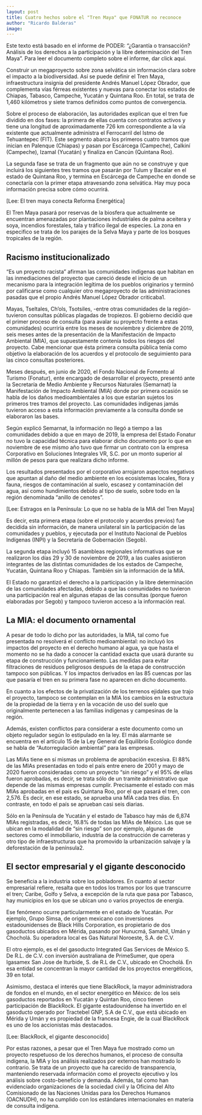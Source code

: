 ```yaml
---
layout: post
title: Cuatro hechos sobre el "Tren Maya" que FONATUR no reconoce
author: "Ricardo Balderas"
image: 
---
```

Este texto está basado en el informe de PODER: “¿Garantía o transacción? Análisis de los derechos a la participación y la libre determinación del Tren Maya”. Para leer el documento completo sobre el informe, dar click aquí.

Construir un megaproyecto sobre zona selvática sin información clara sobre el impacto a la biodiversidad. Así se puede definir el Tren Maya, infraestructura insignia del presidente Andrés Manuel López Obrador, que complementa vías férreas existentes y nuevas para conectar los estados de Chiapas, Tabasco, Campeche, Yucatán y Quintana Roo. En total, se trata de 1,460 kilómetros y siete tramos definidos como puntos de convergencia.

Sobre el proceso de elaboración, las autoridades explican que el tren fue dividido en dos fases: la primera de ellas cuenta con contratos activos y tiene una longitud de aproximadamente 726 km correspondiente a la vía existente que actualmente administra el Ferrocarril del Istmo de Tehuantepec (FIT). Este segmento abarca los primeros cuatro tramos que inician en Palenque (Chiapas) y pasan por Escárcega (Campeche), Calkiní (Campeche), Izamal (Yucatán) y finaliza en Cancún (Quintana Roo). 

La segunda fase se trata de un fragmento que aún no se construye y que incluirá los siguientes tres tramos que pasarán por Tulum y Bacalar en el estado de Quintana Roo, y termina en Escárcega de Campeche en donde se conectaría con la primer etapa atravesando zona selvática. Hay muy poca información precisa sobre cómo ocurrirá.

[Lee: El tren maya conecta Reforma Energética]

El Tren Maya pasará por reservas de la biosfera que actualmente se encuentran amenazadas por plantaciones industriales de palma aceitera y soya, incendios forestales, tala y tráfico ilegal de especies. La zona en especifico se trata de los parajes de la Selva Maya y parte de los bosques tropicales de la región.

## Racismo institucionalizado

“Es un proyecto racista” afirman las comunidades indígenas que habitan en las inmediaciones del proyecto que careció desde el inicio de un mecanismo para la integración legítima de los pueblos originarios y terminó por calificarse como cualquier otro megaproyecto de las administraciones pasadas que el propio Andrés Manuel López Obrador criticaba1.

Mayas, Tseltales, Ch’ols, Tsotsiles, -entre otras comunidades de la región- tuvieron consultas públicas plagadas de tropiezos. El gobierno decidió que el primer proceso de consulta (para avalar su proyecto frente a estas comunidades) ocurriría entre los meses de noviembre y diciembre de 2019, seis meses antes de la presentación de la Manifestación de Impacto Ambiental (MIA), que supuestamente contenía todos los riesgos del proyecto. Cabe mencionar que ésta primera consulta pública tenía como objetivo la elaboración de los acuerdos y el protocolo de seguimiento para las cinco consultas posteriores.

Meses después, en junio de 2020, el Fondo Nacional de Fomento al Turismo (Fonatur), ente encargado de desarrollar el proyecto, presentó ante la Secretaría de Medio Ambiente y Recursos Naturales (Semarnat) la Manifestación de Impacto Ambiental (MIA) donde por primera ocasión se habla de los daños medioambientales a los que estarían sujetos los primeros tres tramos del proyecto. Las comunidades indígenas jamás tuvieron acceso a esta información previamente a la consulta donde se elaboraron las bases.

Según explicó Semarnat, la información no llegó a tiempo a las comunidades debido a que en mayo de 2019, la empresa del Estado Fonatur no tuvo la capacidad técnica para elaborar dicho documento por lo que en noviembre de ese mismo año tuvo que firmar un contrato con la empresa Corporativo en Soluciones Integrales VR, S.C. por un monto superior al millón de pesos para que realizara dicho informe.

Los resultados presentados por el corporativo arrojaron aspectos negativos que apuntan al daño del medio ambiente en los ecosistemas locales, flora y fauna, riesgos de contaminación al suelo, escasez y contaminación del agua, así como hundimientos debido al tipo de suelo, sobre todo en la región denominada “anillo de cenotes”.

[Lee: Estragos en la Península: Lo que no se habla de la MIA del Tren Maya]

Es decir, esta primera etapa (sobre el protocolo y acuerdos previos) fue decidida sin información, de manera unilateral sin la participación de las comunidades y pueblos, y ejecutada por el Instituto Nacional de Pueblos Indígenas (INPI) y la Secretaría de Gobernación (Segob). 

La segunda etapa incluyó 15 asambleas regionales informativas que se realizaron los días 29 y 30 de noviembre de 2019, a las cuales asistieron integrantes de las distintas comunidades de los estados de Campeche, Yucatán, Quintana Roo y Chiapas. También sin la información de la MIA. 

El Estado no garantizó el derecho a la participación y la libre determinación de las comunidades afectadas, debido a que las comunidades no tuvieron una participación real en algunas etapas de las consultas (porque fueron elaboradas por Segob) y tampoco tuvieron acceso a la información real.

## La MIA: el documento ornamental

A pesar de todo lo dicho por las autoridades, la MIA, tal como fue presentada no resolverá el conflicto medioambiental: no incluyó los impactos del proyecto en el derecho humano al agua, ya que hasta el momento no se ha dado a conocer la cantidad exacta que usará durante su etapa de construcción y funcionamiento. Las medidas para evitar filtraciones de residuos peligrosos después de la etapa de construcción tampoco son públicas. Y los impactos derivados en las 85 cuencas por las que pasaría el tren en su primera fase no aparecen en dicho documento.

En cuanto a los efectos de la privatización de los terrenos ejidales que trajo el proyecto, tampoco se contemplan en la MIA los cambios en la estructura de la propiedad de la tierra y en la vocación de uso del suelo que originalmente pertenecen a las familias indígenas y campesinas de la región.

Además, existen conflictos para considerar a este documento como un objeto regulador según lo estipulado en la ley. El más alarmante se encuentra en el artículo 15 de la Ley General de Equilibrio Ecológico donde se habla de “Autorregulación ambiental” para las empresas. 

Las MIAs tiene en sí mismas un problema de aprobación excesiva. El 88% de las MIAs presentadas en todo el país entre enero de 2001 y mayo de 2020 fueron consideradas como un proyecto “sin riesgo” y el 95% de ellas fueron aprobadas, es decir, se trata sólo de un tramite administrativo que depende de las mismas empresas cumplir. Precisamente el estado con más MIAs aprobadas en el país es Quintana Roo, por el que pasará el tren, con 2,576. Es decir, en ese estado, se aprueba una MÍA cada tres días. En contraste, en todo el país se aprueban casi seis diarias. 

Sólo en la Península de Yucatán y el estado de Tabasco hay más de 6,874 MIAs registradas, es decir, 16.8% de todas las MIAs de México. Las que se ubican en la modalidad de “sin riesgo” son por ejemplo, algunas de sectores como el inmobiliario, industria de la construcción de carreteras y otro tipo de infraestructuras que ha promovido la urbanización salvaje y la deforestación de la península2. 

## El sector empresarial y el gigante desconocido

Se beneficia a la industria sobre los pobladores. En cuanto al sector empresarial refiere, resalta que en todos los tramos por los que transcurre el tren; Caribe, Golfo y Selva, a excepción de la ruta que pasa por Tabasco, hay municipios en los que se ubican uno o varios proyectos de energía.

Ese fenómeno ocurre particularmente en el estado de Yucatán. Por ejemplo, Grupo Simsa, de origen mexicano con inversiones estadounidenses de Black Hills Corporation, es propietario de dos gasoductos ubicados en Mérida, pasando por Hunucmá, Samahil, Umán y Chocholá. Su operadora local es Gas Natural Noroeste, S.A. de C.V.

El otro ejemplo, es el del gasoducto Integrated Gas Services de México S. De R.L. de C.V. con inversión australiana de PrimeSumer, que opera Igasamex San Jose de Iturbide, S. de R.L de C.V., ubicado en Chocholá. En esa entidad se concentran la mayor cantidad de los proyectos energéticos, 39 en total. 

Asimismo, destaca el interés que tiene BlackRock, la mayor administradora de fondos en el mundo, en el sector energético en México: de los seis gasoductos reportados en Yucatán y Quintan Roo, cinco tienen participación de BlackRock. El gigante estadounidense ha invertido en el gasoducto operado por Tractebel GNP, S.A de C.V., que está ubicado en Mérida y Umán y es propiedad de la francesa Engie, de la cual BlackRock es uno de los accionistas más destacados.

[Lee: BlackRock, el gigante desconocido]

Por estas razones, a pesar que el Tren Maya fue mostrado como un proyecto respetuoso de los derechos humanos, el proceso de consulta indígena, la MIA y los análisis realizados por externos han mostrado lo contrario. Se trata de un proyecto que ha carecido de transparencia, manteniendo reservada información como el proyecto ejecutivo y los análisis sobre costo-beneficio y demanda. Además, tal como han evidenciado organizaciones de la sociedad civil y la Oficina del Alto Comisionado de las Naciones Unidas para los Derechos Humanos (OACNUDH), no ha cumplido con los estándares internacionales en materia de consulta indígena.
